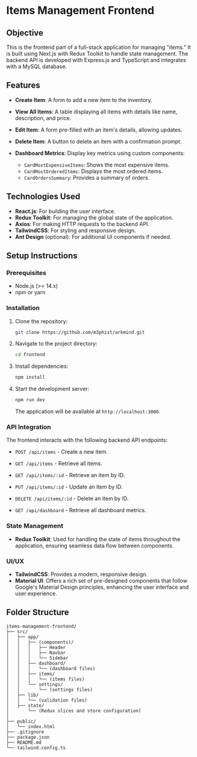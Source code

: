 # Items Management Frontend

## Objective

This is the frontend part of a full-stack application for managing "items." It is built using Next.js with Redux Toolkit to handle state management. The backend API is developed with Express.js and TypeScript and integrates with a MySQL database.

## Features

- **Create Item**: A form to add a new item to the inventory.
- **View All Items**: A table displaying all items with details like name, description, and price.
- **Edit Item**: A form pre-filled with an item's details, allowing updates.
- **Delete Item**: A button to delete an item with a confirmation prompt.

- **Dashboard Metrics**: Display key metrics using custom components:
  - `CardMostExpensiveItems`: Shows the most expensive items.
  - `CardMostOrderedItems`: Displays the most ordered items.
  - `CardOrdersSummary`: Provides a summary of orders.

## Technologies Used

- **React.js**: For building the user interface.
- **Redux Toolkit**: For managing the global state of the application.
- **Axios**: For making HTTP requests to the backend API.
- **TailwindCSS**: For styling and responsive design.
- **Ant Design** (optional): For additional UI components if needed.

## Setup Instructions

### Prerequisites

- Node.js (>= 14.x)
- npm or yarn

### Installation

1. Clone the repository:

    ```bash
    git clone https://github.com/m3phist/arkmind.git
    ```

2. Navigate to the project directory:

    ```bash
    cd frontend
    ```

3. Install dependencies:

    ```bash
    npm install
    ```

4. Start the development server:

    ```bash
    npm run dev
    ```

   The application will be available at `http://localhost:3000`.

### API Integration

The frontend interacts with the following backend API endpoints:

- `POST /api/items` - Create a new item.
- `GET /api/items` - Retrieve all items.
- `GET /api/items/:id` - Retrieve an item by ID.
- `PUT /api/items/:id` - Update an item by ID.
- `DELETE /api/items/:id` - Delete an item by ID.

- `GET /api/dashboard` - Retrieve all dashboard metrics.

### State Management

- **Redux Toolkit**: Used for handling the state of items throughout the application, ensuring seamless data flow between components.

### UI/UX

- **TailwindCSS**: Provides a modern, responsive design.
- **Material UI**: Offers a rich set of pre-designed components that follow Google's Material Design principles, enhancing the user interface and user experience.

## Folder Structure

```plaintext
items-management-frontend/
├── src/
│   ├── app/
│   │   ├── (components)/
│   │   │   ├── Header
│   │   │   ├── Navbar
│   │   │   └── Sidebar
│   │   ├── dashboard/
│   │   │   └── (dashboard files)
│   │   ├── items/
│   │   │   └── (items files)
│   │   └── settings/
│   │       └── (settings files)
│   ├── lib/
│   │   └── (validation files)
│   ├── state/
│       └── (Redux slices and store configuration)
│   
├── public/
│   └── index.html
├── .gitignore
├── package.json
├── README.md
└── tailwind.config.ts
